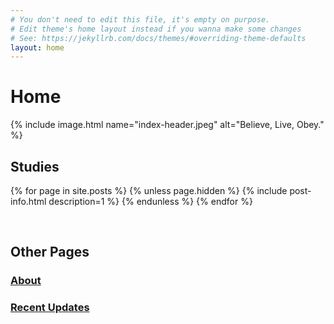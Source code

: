 ```yaml
---
# You don't need to edit this file, it's empty on purpose.
# Edit theme's home layout instead if you wanna make some changes
# See: https://jekyllrb.com/docs/themes/#overriding-theme-defaults
layout: home
---
```


# Home

{% include image.html name="index-header.jpeg" alt="Believe, Live, Obey." %}

## Studies

{% for page in site.posts %}
{% unless page.hidden %}
{% include post-info.html description=1 %}
{% endunless %}
{% endfor %}

<br>

## Other Pages

<h3>
  <a href="/about" class="post-link">About</a>
</h3>

<h3>
  <a href="https://github.com/mrcnski/believeobey.live/commits/master/" class="post-link">Recent Updates</a>
</h3>

<br>

<script src="/assets/js/anchorize.js"></script>
<script async src="https://talk.hyvor.com/embed/newsletter.js" type="module"></script>
<hyvor-talk-newsletter website-id="12077"></hyvor-talk-newsletter>
